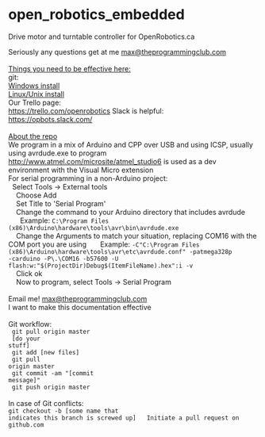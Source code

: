 # open_robotics_embedded
Drive motor and turntable controller for OpenRobotics.ca<br>

Seriously any questions get at me max@theprogrammingclub.com<br>
<br>
<u>Things you need to be effective here:</u><br>
git:<br>
  <a href="https://windows.github.com/">Windows install</a><br>
  <a href="http://git-scm.com/download/linux">Linux/Unix install</a><br>
Our Trello page:<br>
  https://trello.com/openrobotics
Slack is helpful:<br>
  https://opbots.slack.com/<br>
<br>
<u>About the repo</u><br>
We program in a mix of Arduino and CPP over USB and using ICSP, usually using avrdude.exe to program<br>
http://www.atmel.com/microsite/atmel_studio6 is used as a dev environment with the Visual Micro extension<br>
For serial programming in a non-Arduino project:<br>
&nbsp;&nbsp;Select Tools -> External tools<br>
&nbsp;&nbsp;&nbsp;&nbsp;Choose Add<br>
&nbsp;&nbsp;&nbsp;&nbsp;Set Title to 'Serial Program'<br>
&nbsp;&nbsp;&nbsp;&nbsp;Change the command to your Arduino directory that includes avrdude<br>
&nbsp;&nbsp;&nbsp;&nbsp;&nbsp;&nbsp;Example: <code>C:\Program Files (x86)\Arduino\hardware\tools\avr\bin\avrdude.exe</code><br>
&nbsp;&nbsp;&nbsp;&nbsp;Change the Arguments to match your situation, replacing COM16 with the COM port you are using
&nbsp;&nbsp;&nbsp;&nbsp;&nbsp;&nbsp;Example: <code>-C"C:\Program Files (x86)\Arduino\hardware\tools\avr\etc\avrdude.conf" -patmega328p -carduino -P\\.\COM16 -b57600 -U flash:w:"$(ProjectDir)Debug\$(ItemFileName).hex":i -v</code><br>
&nbsp;&nbsp;&nbsp;&nbsp;Click ok<br>
&nbsp;&nbsp;&nbsp;&nbsp;Now to program, select Tools -> Serial Program<br>
<br>
Email me! max@theprogrammingclub.com<br>
I want to make this documentation effective<br>
<br>
Git workflow: <br>
<code>  git pull origin master</code><br>
<code>  [do your stuff]</code><br>
<code>  git add [new files]</code><br>
<code>  git pull origin master</code><br>
<code>  git commit -am "[commit message]"</code><br>
<code>  git push origin master</code><br>
<br>
In case of Git conflicts: <br>
<code>git checkout -b [some name that indicates this branch is screwed up]
&nbsp;&nbsp;Initiate a pull request on github.com
